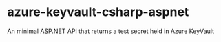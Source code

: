 # azure-keyvault-csharp-aspnet
An minimal ASP.NET API that returns a test secret held in Azure KeyVault
